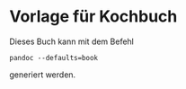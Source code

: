 # Vorlage für Kochbuch

Dieses Buch kann mit dem Befehl

    pandoc --defaults=book

generiert werden.